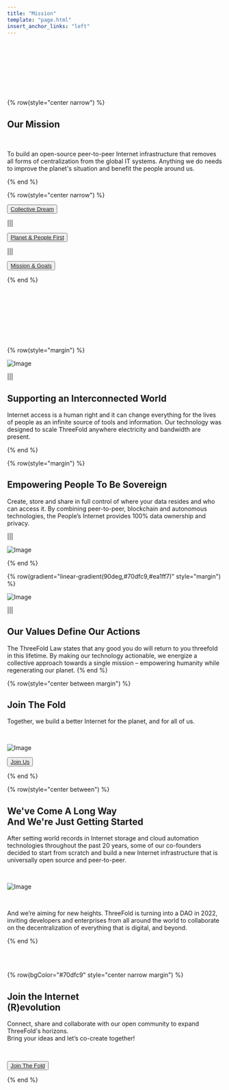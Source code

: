 ```yaml
---
title: "Mission"
template: "page.html"
insert_anchor_links: "left"
---
```


<!-- section 1 (header) -->

<br>
<br>
<br>
<br>
<br>
<br>
<br>

{% row(style="center narrow") %}

## Our **Mission**

<br>

To build an open-source peer-to-peer Internet infrastructure that removes all forms of centralization from the global IT systems. Anything we do needs to improve the planet's situation and benefit the people around us.

{% end %}

{% row(style="center narrow") %}

<button>[Collective Dream](/blog/tf-grid-peoples-internet/)</button>

|||

<button>[Planet & People First](/blog/planet-first-people-first/)</button>

|||

<button>[Mission & Goals](https://mission.threefold.me)</button>

{% end %}

<br>
<br>
<br>
<br>
<br>
<br>
<br>

<!-- section 2 (INTERCONNECTED) -->

{% row(style="margin") %}

![Image](globe_mission.png#medium)

|||

## Supporting an **Interconnected World**

Internet access is a human right and it can change everything for the lives of people as an infinite source of tools and information. Our technology was designed to scale ThreeFold anywhere electricity and bandwidth are present.

{% end %}


<!-- section 3 (SOVEREIGN) -->

{% row(style="margin") %}

## Empowering People **To Be Sovereign**

Create, store and share in full control of where your data resides and who can access it. By combining peer-to-peer, blockchain and autonomous technologies, the People’s Internet provides 100% data ownership and privacy.

|||

![Image](people_mission.png#medium)

{% end %}



<!-- section 4 (OUR ACTIONS) -->

{% row(gradient="linear-gradient(90deg,#70dfc9,#ea1ff7)" style="margin") %}

![Image](node_mission.png#medium)

|||

## Our Values Define **Our Actions**

The ThreeFold Law states that any good you do will return to you threefold in this lifetime. By making our technology actionable, we energize a collective approach towards a single mission – empowering humanity while regenerating our planet.
{% end %}



<!-- section 5 (JOIN THE FOLD) -->

{% row(style="center between margin") %}

## **Join **The Fold****

Together, we build a better Internet for the planet, and for all of us.

<br>

![Image](100_mission.png#meduim)

<button>[Join Us](/community)</button>

{% end %}



<!-- section 6 (GETTING STARTED) -->

{% row(style="center between") %}

## We've Come A Long Way <br> **And We're Just Getting Started**

After setting world records in Internet storage and cloud automation technologies throughout the past 20 years, some of our co-founders decided to start from scratch and build a new Internet infrastructure that is universally open source and peer-to-peer.

<br>

![Image](mission_roadmap.png#large)

<br>

And we’re aiming for new heights. ThreeFold is turning into a DAO in 2022, inviting developers and enterprises from all around the world to collaborate on the decentralization of everything that is digital, and beyond.

{% end %}

<br>
<br>

<!-- section 7 (REVOLUTION) -->

{% row(bgColor="#70dfc9" style="center narrow margin") %}

## Join the Internet <br> **(R)evolution**

Connect, share and collaborate with our open community to expand ThreeFold's horizons.<br> Bring your ideas and let’s co-create together!

<br>

<button>[Join The Fold](/community)</button>

{% end %}
